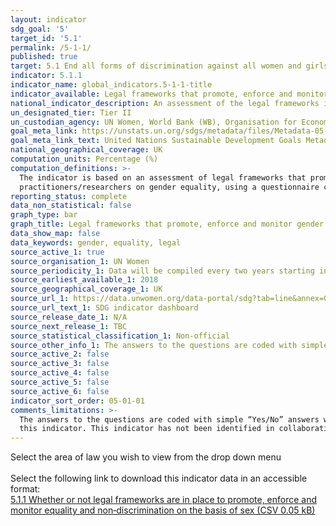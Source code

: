 ```yaml
---
layout: indicator
sdg_goal: '5'
target_id: '5.1'
permalink: /5-1-1/
published: true
target: 5.1 End all forms of discrimination against all women and girls everywhere
indicator: 5.1.1
indicator_name: global_indicators.5-1-1-title
indicator_available: Legal frameworks that promote, enforce and monitor gender equality
national_indicator_description: An assessment of the legal frameworks in place that  promote, enforce and monitor gender equality
un_designated_tier: Tier II
un_custodian_agency: UN Women, World Bank (WB), Organisation for Economic Co-operation and Development (OECD)
goal_meta_link: https://unstats.un.org/sdgs/metadata/files/Metadata-05-01-01.pdf
goal_meta_link_text: United Nations Sustainable Development Goals Metadata (PDF 4.0 MB)
national_geographical_coverage: UK
computation_units: Percentage (%)
computation_definitions: >-
  The indicator is based on an assessment of legal frameworks that promote, enforce and monitor gender equality. The assessment is carried out by national counterparts, including National Statistical Offices (NSOs) and/or National Women’s Machinery (NWMs), and legal
  practitioners/researchers on gender equality, using a questionnaire comprising 45 yes/no questions under four areas of law - (i) overarching legal frameworks and public life; (ii) violence against women; (iii) employment and economic benefits; and (iv) marriage and family
reporting_status: complete
data_non_statistical: false
graph_type: bar
graph_title: Legal frameworks that promote, enforce and monitor gender equality
data_show_map: false
data_keywords: gender, equality, legal
source_active_1: true
source_organisation_1: UN Women
source_periodicity_1: Data will be compiled every two years starting in 2018
source_earliest_available_1: 2018
source_geographical_coverage_1: UK
source_url_1: https://data.unwomen.org/data-portal/sdg?tab=line&annex=Gender%20Equality&finic%5B%5D=SG_LGL_GENEQLFP&flocat%5B%5D=826&fys%5B%5D=2018&fyr%5B%5D=2018&download-type=Others
source_url_text_1: SDG indicator dashboard
source_release_date_1: N/A
source_next_release_1: TBC
source_statistical_classification_1: Non-official
source_other_info_1: The answers to the questions are coded with simple “Yes/No” answers with “1” for “Yes” and “0” for “No”. For questions 1 and 2 only, they may be scored “N/A” in which case they are not included as part of the overall score calculation for the area.
source_active_2: false
source_active_3: false
source_active_4: false
source_active_5: false
source_active_6: false
indicator_sort_order: 05-01-01
comments_limitations: >-
  The answers to the questions are coded with simple “Yes/No” answers with “1” for “Yes” and “0” for “No”. For questions 1 and 2 only, they may be scored “N/A” in which case they are not included as part of the overall score calculation for the area. Data follows the UN specification for
  this indicator. This indicator has not been identified in collaboration with topic experts.
---
```

Select the area of law you wish to view from the drop down menu<br><br>Select the following link to download this indicator data in an accessible format:<br>[5.1.1 Whether or not legal frameworks are in place to promote, enforce and monitor equality and non‑discrimination on the basis of sex (CSV 0.05 kB)](https://sustainabledevelopment-uk.github.io/sdg-data/data/5-1-1.csv)
